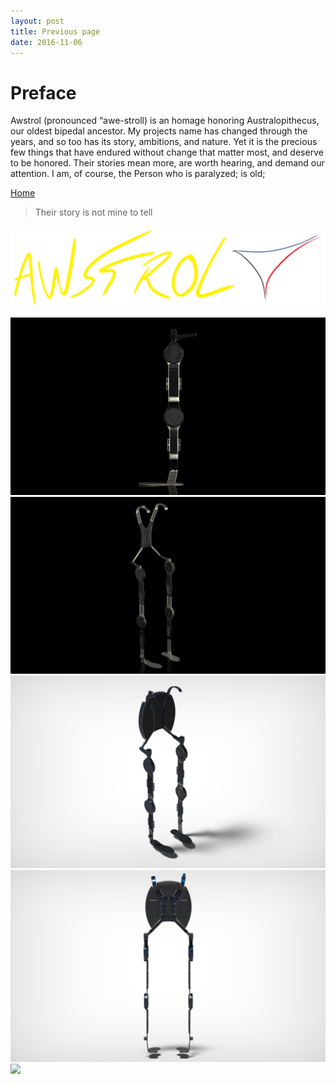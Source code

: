 ```yaml
---
layout: post
title: Previous page
date: 2016-11-06
---
```

# Preface

Awstrol (pronounced “awe-stroll) is an homage honoring Australopithecus, our oldest bipedal ancestor. My projects name has changed through the years, and so too has its story, ambitions, and nature.
Yet it is the precious few things that have endured without change that matter most, and deserve to be honored. Their stories mean more, are worth hearing, and demand our attention. 
I am, of course, 
the Person who is paralyzed; is old; 

<a href="https://trebor2.github.io/index.html">Home</a>

> Their story is not mine to tell

![](/assets/Awstrol%20Cover.PNG)

![](/assets/finalerightleg.jpg)
![](/assets/5.36renderfront.jpg)
![](/assets/finale.jpg)
![](/assets/finale.5.jpg)
![](/assets/Henri-Edmond%20Cross%20Landscape%20With%20Stars.jpg)
